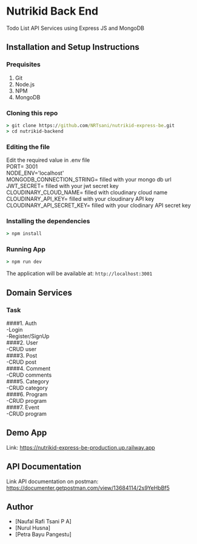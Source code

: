 # Nutrikid Back End
Todo List API Services using Express JS and MongoDB

## Installation and Setup Instructions

### Prequisites
1. Git
2. Node.js
3. NPM
4. MongoDB

### Cloning this repo
```cmd
> git clone https://github.com/NRTsani/nutrikid-express-be.git
> cd nutrikid-backend
```

### Editing the file
Edit the required value in .env file </br>
PORT= 3001 </br>
NODE_ENV='localhost' </br>
MONGODB_CONNECTION_STRING= filled with your mongo db url </br>
JWT_SECRET= filled with your jwt secret key </br>
CLOUDINARY_CLOUD_NAME= filled with cloudinary cloud name </br>
CLOUDINARY_API_KEY= filled with your cloudinary API key </br>
CLOUDINARY_API_SECRET_KEY= filled with your clodinary API secret key </br>

### Installing the dependencies
```cmd
> npm install
```

### Running App
```cmd
> npm run dev
```
The application will be available at: `http://localhost:3001`

## Domain Services

### Task
####1. Auth </br>
   -Login </br>
   -Register/SignUp </br>
####2. User </br>
   -CRUD user </br>
####3. Post </br>
   -CRUD post </br>
####4. Comment </br>
   -CRUD comments </br>
####5. Category </br>
   -CRUD category </br>
####6. Program </br>
   -CRUD program </br>
####7. Event </br>
    -CRUD program </br>
    
## Demo App
Link: 
https://nutrikid-express-be-production.up.railway.app

## API Documentation
Link API documentation on postman: 
https://documenter.getpostman.com/view/13684114/2s9YeHbBf5

## Author
- [Naufal Rafi Tsani P A]
- [Nurul Husna]
- [Petra Bayu Pangestu]
